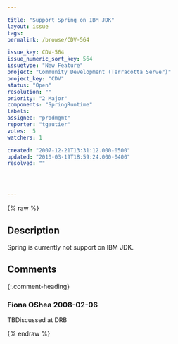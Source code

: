 ```yaml
---

title: "Support Spring on IBM JDK"
layout: issue
tags: 
permalink: /browse/CDV-564

issue_key: CDV-564
issue_numeric_sort_key: 564
issuetype: "New Feature"
project: "Community Development (Terracotta Server)"
project_key: "CDV"
status: "Open"
resolution: ""
priority: "2 Major"
components: "SpringRuntime"
labels: 
assignee: "prodmgmt"
reporter: "tgautier"
votes:  5
watchers: 1

created: "2007-12-21T13:31:12.000-0500"
updated: "2010-03-19T18:59:24.000-0400"
resolved: ""




---
```


{% raw %}

## Description

<div markdown="1" class="description">

Spring is currently not support on IBM JDK.

</div>

## Comments


{:.comment-heading}
### **Fiona OShea** <span class="date">2008-02-06</span>

<div markdown="1" class="comment">

TBDiscussed at DRB

</div>



{% endraw %}
